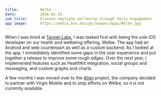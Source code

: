 ```yaml
---
title:          Welbe
date:           2016-01-15
sub_title:      Elevate employee wellbeing through daily engagement
app_image:      https://media.bsn.design/images/apps/Welbe.jpg
---
```


When I was hired at [Tanner Labs](http://labs.octanner.com/), I was tasked first with being the sole iOS developer on our health and wellbeing offering, Welbe. The app had an Android and web counterpart as well as a custom backend. As I looked at the app, I immediately identified some gaps in the user experience and put together a release to improve some rough edges. Over the next year, I implemented features such as HealthKit integration, social groups and messaging, and custom graphs and charts.

A few months I was moved over to the [Align](./align/) project, the company decided to partner with Virgin Mobile and to stop efforts on Welbe, so it is not currently available.
